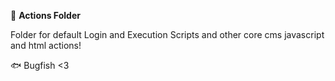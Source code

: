📁 **Actions Folder**

Folder for default Login and Execution Scripts and other core cms javascript and html actions!

🐟 Bugfish <3
